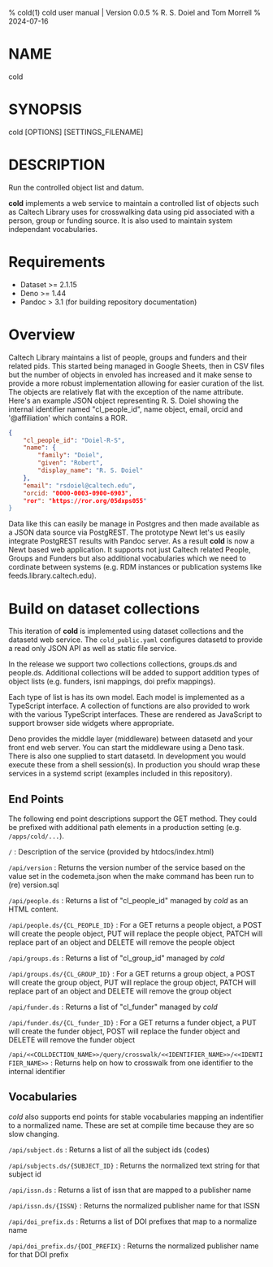 % cold(1) cold user manual | Version 0.0.5
% R. S. Doiel and Tom Morrell
% 2024-07-16

# NAME

cold

# SYNOPSIS

cold [OPTIONS] [SETTINGS_FILENAME]

# DESCRIPTION

Run the controlled object list and datum.

**cold** implements a web service to maintain a controlled list of objects such as Caltech Library uses for crosswalking data using pid associated with a person, group or funding source. It is also used to maintain system independant vocabularies.

# Requirements

- Dataset >= 2.1.15
- Deno >= 1.44
- Pandoc > 3.1 (for building repository documentation)

# Overview

Caltech Library maintains a list of people, groups and funders and their related pids. This started being managed in Google Sheets, then in CSV files but the number of objects in envoled has increased and it make sense to provide a more robust implementation allowing for easier curation of the list. The objects are relatively flat with the exception of the name attribute.  Here's an example JSON object representing R. S. Doiel showing the internal identifier named "cl_people_id", name object, email, orcid and '@affiliation' which contains a ROR.

~~~json
{
    "cl_people_id": "Doiel-R-S",
    "name": {
        "family": "Doiel",
        "given": "Robert",
        "display_name": "R. S. Doiel"
    },
    "email": "rsdoiel@caltech.edu",
    "orcid: "0000-0003-0900-6903",
    "ror": "https://ror.org/05dxps055"
}
~~~

Data like this can easily be manage in Postgres and then made available as a JSON data source via PostgREST. The prototype Newt let's us easily integrate PostgREST results with Pandoc server. As a result **cold** is now a Newt based web application.  It supports not just Caltech related People, Groups and Funders but also additional vocabularies which we need to cordinate between systems (e.g. RDM instances or publication systems like feeds.library.caltech.edu).

# Build on dataset collections

This iteration of **cold** is implemented using dataset collections and the datasetd web service.  The `cold_public.yaml` configures datasetd to provide a read only JSON API as well as static file service.

In the release we support two collections collections, groups.ds and people.ds. Additional collections will be added to support addition types of object lists (e.g. funders, isni mappings, doi prefix mappings).

Each type of list is has its own model. Each model is implemented as a TypeScript interface. A collection of functions are also provided to work with the various TypeScript interfaces.  These are rendered as JavaScript to support browser side widgets where appropriate.

Deno provides the middle layer (middleware) between datasetd and your front end web server.  You can start the middleware using a Deno task. There is also one supplied to start datasetd.  In development you would execute these from a shell session(s).  In production you should wrap these services in a systemd script (examples included in this repository).

## End Points

The following end point descriptions support the GET method. They could be prefixed with additional path elements in a production setting (e.g. `/apps/cold/...`).

```/```
: Description of the service (provided by htdocs/index.html)

```/api/version```
: Returns the version number of the service based on the value set in the codemeta.json when the make command has been run to (re) version.sql

```/api/people.ds```
: Returns a list of "cl_people_id" managed by *cold* as an HTML content.

```/api/people.ds/{CL_PEOPLE_ID}```
: For a GET returns a people object, a POST will create the people object, PUT will replace the people object, PATCH will replace part of an object and DELETE will remove the people object

```/api/groups.ds```
: Returns a list of "cl_group_id" managed by *cold*

```/api/groups.ds/{CL_GROUP_ID}```
: For a GET returns a group object, a POST will create the group object, PUT will replace the group object, PATCH will replace part of an object and DELETE will remove the group object

```/api/funder.ds```
: Returns a list of "cl_funder" managed by *cold*

```/api/funder.ds/{CL_funder_ID}```
: For a GET returns a funder object, a PUT will create the funder object, POST will replace the funder object and DELETE will remove the funder object


```/api/<<COLLDECTION_NAME>>/query/crosswalk/<<IDENTIFIER_NAME>>/<<IDENTIFIER_NAME>>```
: Returns help on how to crosswalk from one identifier to the internal identifier

## Vocabularies

*cold* also supports end points for stable vocabularies mapping an indentifier to a normalized name. These are set at compile time because they are so slow changing.

```/api/subject.ds```
: Returns a list of all the subject ids (codes)

```/api/subjects.ds/{SUBJECT_ID}```
: Returns the normalized text string for that subject id

```/api/issn.ds```
: Returns a list of issn that are mapped to a publisher name

```/api/issn.ds/{ISSN}```
: Returns the normalized publisher name for that ISSN

```/api/doi_prefix.ds```
: Returns a list of DOI prefixes that map to a normalize name

```/api/doi_prefix.ds/{DOI_PREFIX}```
: Returns the normalized publisher name for that DOI prefix
